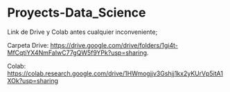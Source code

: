 # Proyects-Data_Science

Link de Drive y Colab antes cualquier inconveniente; 

Carpeta Drive: https://drive.google.com/drive/folders/1gi4t-MfCqtiYX4NmFaIwC77gQW5f9YPk?usp=sharing.

Colab: https://colab.research.google.com/drive/1HWmogjjv3Gshjj1kx2yKUrVp5itA1XOk?usp=sharing
